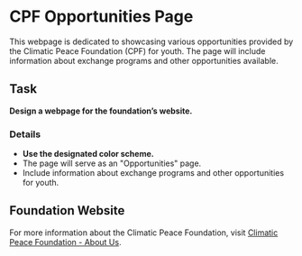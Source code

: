 # CPF Opportunities Page

This webpage is dedicated to showcasing various opportunities provided by the Climatic Peace Foundation (CPF) for youth. The page will include information about exchange programs and other opportunities available.

## Task

**Design a webpage for the foundation’s website.**

### Details

- **Use the designated color scheme.**
- The page will serve as an "Opportunities" page.
- Include information about exchange programs and other opportunities for youth.

## Foundation Website

For more information about the Climatic Peace Foundation, visit [Climatic Peace Foundation - About Us](https://climaticpeace.org/aboutus/).

